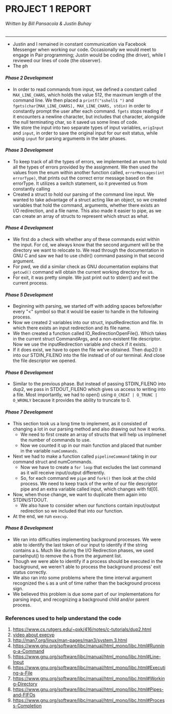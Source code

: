 # **PROJECT 1 REPORT**
###### *Written by Bill Pansacola & Justin Buhay*
------
- Justin and I remained in constant communication via Facebook Messenger when
working our code. Occasionally we would meet to engage in Pair programming;
Justin would be coding (the driver), while I reviewed our lines of code (the
  observer).
- The  ph

#### ***Phase 2 Development***

 - In order to read commands from input, we defined a constant called
 ```MAX_LINE_CHARS```, which holds the value 512, the maximum length of the
 command line. We then placed a ```printf("sshell$ ")``` and
 ```fgets(char[MAX_LINE_CHARS], MAX_LINE_CHARS, stdin)``` in order to
 constantly prompt the user after each command. ```fgets``` stops reading if it
 encounters a newline character, but includes that character, alongside the null
 terminating char, so it saved us some lines of code.
 - We store the input into two separate types of input variables,
 ```origInput``` and ```input```, in order to save the original input for our
 exit status, while using ```input``` for parsing arguments in the later phases.

#### ***Phase 3 Development***

- To keep track of all the types of errors, we implemented an enum to hold all
the types of errors provided by the assignment. We then used the values from the
enum within another function called, ```errorMessages(int errorType)```, that
prints out the correct error message based on the errorType. It utilizes a
switch statement, so it prevented us from constantly calling
- Created a struct to hold our parsing of the command line input. We wanted to
take advantage of a struct acting like an object, so we created variables that
hold the command, arguments, whether there exists an I/O redirection, and a file
name. This also made it easier to pipe, as we can create an array of structs to
represent which struct as what.

#### ***Phase 4 Development***

- We first do a check with whether any of these commands exist within the input.
For cd, we always know that the second argument will be the directory we want to
relocate to. We read through the documentation in GNU C and saw we had to use
chdir() command passing in that second argument.
- For pwd, we did a similar check as GNU documentation explains that
```getcwd()``` command will obtain the current working directory for us.
- For exit, it was pretty simple. We just print out to stderr() and
exit the current process.

#### ***Phase 5 Development***

- Beginning with parsing, we started off with adding spaces before/after every
"<" symbol so that it would be easier to handle in the following process.
- Now we created 2 variables into our struct, inputRedirection and file.
In which there exists an input redirection and its file name.
- We then created a function called IO_RedirectionOpenFile().
Which takes in the current struct CommandArgs, and a non-existent file
descriptor. Now we use the inputRedirection variable and check if it exists.
- If it does exist, we have to open the file we've obtained. Then dup2() it
into our STDIN_FILENO into the file instead of of our terminal.
And close the file descriptor we opened.

#### ***Phase 6 Development***

- Similar to the previous phase. But instead of passing STDIN_FILENO into dup2,
we pass in STDOUT_FILENO which gives us access to writing into a file.
Most importantly, we had to open() using ```O_CREAT | O_TRUNC | O_WRONLY```
because it provides the ability to truncate to 0.

#### ***Phase 7 Development***

- This section took us a long time to implement, as it consisted of changing a
lot in our parsing method and also drawing out how it works.
  - We need to first create an array of structs that will help us implmenet the
  number of commands to use.
  - Now we counted it up in our main function and placed that number in the
  variable ```numCommands```.
- Next we had to make a function called ```pipelineCommand``` taking in our
command struct and numCommands.
  - Now we have to create a ```for loop``` that excludes the last command as it
  will receive input/output differently.
  - So, for each command we ```pipe``` and ```fork()``` then look at the child
  process. We need to keep track of the write of our file descriptor pipe and
  an extra variable called input, which changes with fd[0].
- Now, when those change, we want to duplicate them again into STDIN/STDOUT.
  - We also have to consider when our functions contain input/output redirection
   so we included that into our function.
- At the end, we run ```execvp```.

#### ***Phase 8 Development***

- We ran into difficulties implementing background processes. We were able to
identify the last token of our input to identify if the string contains a
```&```. Much like during the I/O Redirection phases, we used parseInput() to
remove the ```&``` from the argument list.
- Though we were able to identify if a process should be executed in the
background, we weren't able to process the background process' exit status
correctly.
- We also ran into some problems where the time interval argument recognized
the ```&``` as a unit of time rather than the background process sign.
- We believed this problem is due some part of our implementations for parsing
input, and recognizing a background child and/or parent process.

### **References used to help understand the code**

1. https://www.cs.rutgers.edu/~pxk/416/notes/c-tutorials/dup2.html
2. [video about execvp](https://www.youtube.com/watch?v=1Tn0E7aul9A&fbclid=IwAR2xsHH7kpufp5lfp89kLLTSV6WQxvznslnDkkBWVpoJL0R2IXLcRGhWsL4)
3. http://man7.org/linux/man-pages/man3/system.3.html
4. https://www.gnu.org/software/libc/manual/html_mono/libc.html#Running-a-Command
5. https://www.gnu.org/software/libc/manual/html_mono/libc.html#Line-Input
6. https://www.gnu.org/software/libc/manual/html_mono/libc.html#Executing-a-File
7. https://www.gnu.org/software/libc/manual/html_mono/libc.html#Working-Directory
8. https://www.gnu.org/software/libc/manual/html_mono/libc.html#Pipes-and-FIFOs
9. https://www.gnu.org/software/libc/manual/html_mono/libc.html#Process-Completion
